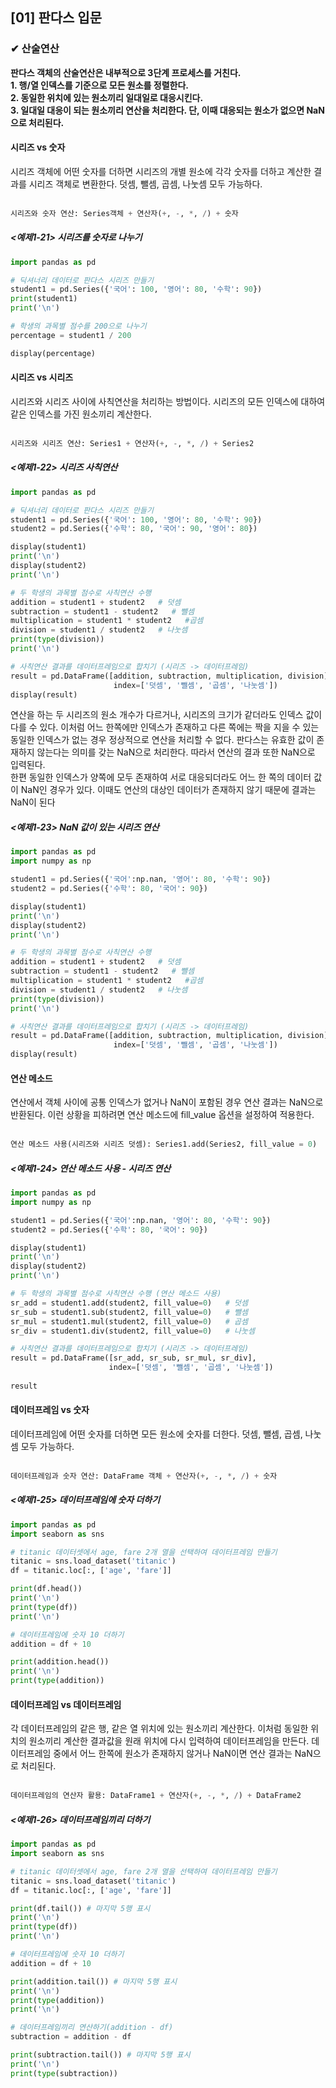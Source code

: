 <h2>[01] 판다스 입문</h2>
<h3>✔ 산술연산</h3>

**판다스 객체의 산술연산은 내부적으로 3단계 프로세스를 거친다.**<br>
**1. 행/열 인덱스를 기준으로 모든 원소를 정렬한다.**<br>
**2. 동일한 위치에 있는 원소끼리 일대일로 대응시킨다.**<br>
**3. 일대일 대응이 되는 원소끼리 연산을 처리한다. 단, 이때 대응되는 원소가 없으면 NaN으로 처리된다.**<br>

<h4>시리즈 vs 숫자</h4>
시리즈 객체에 어떤 숫자를 더하면 시리즈의 개별 원소에 각각 숫자를 더하고 계산한 결과를 시리즈 객체로 변환한다. 덧셈, 뺄셈, 곱셈, 나눗셈 모두 가능하다.<br>
<br>

```python
시리즈와 숫자 연산: Series객체 + 연산자(+, -, *, /) + 숫자
```
##### <예제1-21> 시리즈를 숫자로 나누기
```python
import pandas as pd

# 딕셔너리 데이터로 판다스 시리즈 만들기 
student1 = pd.Series({'국어': 100, '영어': 80, '수학': 90})
print(student1)
print('\n')

# 학생의 과목별 점수를 200으로 나누기 
percentage = student1 / 200

display(percentage)
```

<h4>시리즈 vs 시리즈</h4>
시리즈와 시리즈 사이에 사칙연산을 처리하는 방법이다. 시리즈의 모든 인덱스에 대하여 같은 인덱스를 가진 원소끼리 계산한다. <br>
<br>

```python
시리즈와 시리즈 연산: Series1 + 연산자(+, -, *, /) + Series2
```
##### <예제1-22> 시리즈 사칙연산
```python
import pandas as pd

# 딕셔너리 데이터로 판다스 시리즈 만들기 
student1 = pd.Series({'국어': 100, '영어': 80, '수학': 90})
student2 = pd.Series({'수학': 80, '국어': 90, '영어': 80})

display(student1)
print('\n')
display(student2)
print('\n')

# 두 학생의 과목별 점수로 사칙연산 수행 
addition = student1 + student2   # 덧셈
subtraction = student1 - student2   # 뺄셈
multiplication = student1 * student2   #곱셈
division = student1 / student2   # 나눗셈
print(type(division))
print('\n')

# 사칙연산 결과를 데이터프레임으로 합치기 (시리즈 -> 데이터프레임)
result = pd.DataFrame([addition, subtraction, multiplication, division], 
                       index=['덧셈', '뺄셈', '곱셈', '나눗셈'])
display(result)
```
연산을 하는 두 시리즈의 원소 개수가 다르거나, 시리즈의 크기가 같더라도 인덱스 값이 다를 수 있다. 이처럼 어느 한쪽에만 인덱스가 존재하고 다른 쪽에는 짝을 지을 수 있는 동일한 인덱스가 없는 경우 정상적으로 연산을 처리할 수 없다. 판다스는 유효한 값이 존재하지 않는다는 의미를 갖는 NaN으로 처리한다. 따라서 연산의 결과 또한 NaN으로 입력된다. <br>
한편 동일한 인덱스가 양쪽에 모두 존재하여 서로 대응되더라도 어느 한 쪽의 데이터 값이 NaN인 경우가 있다. 이때도 연산의 대상인 데이터가 존재하지 않기 때문에 결과는 NaN이 된다 

##### <예제1-23> NaN 값이 있는 시리즈 연산
```python
import pandas as pd
import numpy as np

student1 = pd.Series({'국어':np.nan, '영어': 80, '수학': 90})
student2 = pd.Series({'수학': 80, '국어': 90})

display(student1)
print('\n')
display(student2)
print('\n')

# 두 학생의 과목별 점수로 사칙연산 수행 
addition = student1 + student2   # 덧셈
subtraction = student1 - student2   # 뺄셈
multiplication = student1 * student2   #곱셈
division = student1 / student2   # 나눗셈
print(type(division))
print('\n')

# 사칙연산 결과를 데이터프레임으로 합치기 (시리즈 -> 데이터프레임)
result = pd.DataFrame([addition, subtraction, multiplication, division],
                       index=['덧셈', '뺄셈', '곱셈', '나눗셈'])
display(result)
```

<h4>연산 메소드</h4>
연산에서 객체 사이에 공통 인덱스가 없거나 NaN이 포함된 경우 연산 결과는 NaN으로 반환된다. 이런 상황을 피하려면 연산 메소드에 fill_value 옵션을 설정하여 적용한다. <br>
<br>

```python
연산 메소드 사용(시리즈와 시리즈 덧셈): Series1.add(Series2, fill_value = 0)
```
##### <예제1-24> 연산 메소드 사용 - 시리즈 연산
```python
import pandas as pd
import numpy as np

student1 = pd.Series({'국어':np.nan, '영어': 80, '수학': 90})
student2 = pd.Series({'수학': 80, '국어': 90})

display(student1)
print('\n')
display(student2)
print('\n')

# 두 학생의 과목별 점수로 사칙연산 수행 (연산 메소드 사용)
sr_add = student1.add(student2, fill_value=0)   # 덧셈
sr_sub = student1.sub(student2, fill_value=0)   # 뺄셈
sr_mul = student1.mul(student2, fill_value=0)   # 곱셈
sr_div = student1.div(student2, fill_value=0)   # 나눗셈

# 사칙연산 결과를 데이터프레임으로 합치기 (시리즈 -> 데이터프레임)
result = pd.DataFrame([sr_add, sr_sub, sr_mul, sr_div],
                      index=['덧셈', '뺄셈', '곱셈', '나눗셈'])
                      
result
```

<h4>데이터프레임 vs 숫자</h4>
데이터프레임에 어떤 숫자를 더하면 모든 원소에 숫자를 더한다. 덧셈, 뺄셈, 곱셈, 나눗셈 모두 가능하다. <br>
<br>

```python
데이터프레임과 숫자 연산: DataFrame 객체 + 연산자(+, -, *, /) + 숫자
```
##### <예제1-25> 데이터프레임에 숫자 더하기 
```python
import pandas as pd
import seaborn as sns

# titanic 데이터셋에서 age, fare 2개 열을 선택하여 데이터프레임 만들기
titanic = sns.load_dataset('titanic')
df = titanic.loc[:, ['age', 'fare']]

print(df.head())
print('\n')
print(type(df))
print('\n')

# 데이터프레임에 숫자 10 더하기
addition = df + 10

print(addition.head())
print('\n')
print(type(addition))
```

<h4>데이터프레임 vs 데이터프레임</h4>
각 데이터프레임의 같은 행, 같은 열 위치에 있는 원소끼리 계산한다. 이처럼 동일한 위치의 원소끼리 계산한 결과값을 원래 위치에 다시 입력하여 데이터프레임을 만든다. 데이터프레임 중에서 어느 한쪽에 원소가 존재하지 않거나 NaN이면 연산 결과는 NaN으로 처리된다. <br>
<br>

```python
데이터프레임의 연산자 활용: DataFrame1 + 연산자(+, -, *, /) + DataFrame2
```
##### <예제1-26> 데이터프레임끼리 더하기  
```python
import pandas as pd
import seaborn as sns

# titanic 데이터셋에서 age, fare 2개 열을 선택하여 데이터프레임 만들기
titanic = sns.load_dataset('titanic')
df = titanic.loc[:, ['age', 'fare']]

print(df.tail()) # 마지막 5행 표시 
print('\n')
print(type(df))
print('\n')

# 데이터프레임에 숫자 10 더하기 
addition = df + 10

print(addition.tail()) # 마지막 5행 표시 
print('\n')
print(type(addition))
print('\n')

# 데이터프레임끼리 연산하기(addition - df)
subtraction = addition - df

print(subtraction.tail()) # 마지막 5행 표시 
print('\n')
print(type(subtraction))
```
